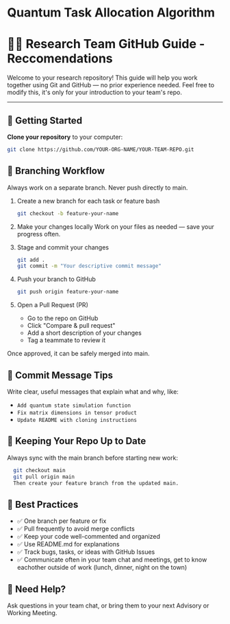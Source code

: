 # Quantum Task Allocation Algorithm

# 🧑‍🔬 Research Team GitHub Guide - Reccomendations

Welcome to your research repository! This guide will help you work together using Git and GitHub — no prior experience needed. Feel free to modify this, it's only for your introduction to your team's repo.

---

## 🚀 Getting Started

**Clone your repository** to your computer:
   ```bash
   git clone https://github.com/YOUR-ORG-NAME/YOUR-TEAM-REPO.git
   ```

## 🌿 Branching Workflow
Always work on a separate branch. Never push directly to main.

1. Create a new branch for each task or feature
bash
    ```bash
    git checkout -b feature-your-name

2. Make your changes locally
Work on your files as needed — save your progress often.

3. Stage and commit your changes
    ```bash
    git add .
    git commit -m "Your descriptive commit message"

4. Push your branch to GitHub
    ```bash
    git push origin feature-your-name

5. Open a Pull Request (PR)
    - Go to the repo on GitHub
    - Click "Compare & pull request"
    - Add a short description of your changes
    - Tag a teammate to review it

Once approved, it can be safely merged into main.

## 📌 Commit Message Tips
Write clear, useful messages that explain what and why, like:

- `Add quantum state simulation function`
- `Fix matrix dimensions in tensor product`
- `Update README with cloning instructions`

## 🔁 Keeping Your Repo Up to Date
Always sync with the main branch before starting new work:
```bash
  git checkout main
  git pull origin main
  Then create your feature branch from the updated main.
  ```

## 🧠 Best Practices
- ✅ One branch per feature or fix
- ✅ Pull frequently to avoid merge conflicts
- ✅ Keep your code well-commented and organized
- ✅ Use README.md for explanations
- ✅ Track bugs, tasks, or ideas with GitHub Issues
- ✅ Communicate often in your team chat and meetings, get to know eachother outside of work (lunch, dinner, night on the town)

## 💬 Need Help?
Ask questions in your team chat, or bring them to your next Advisory or Working Meeting.

